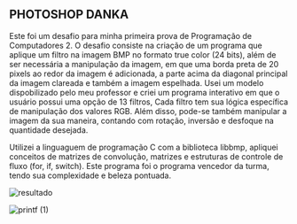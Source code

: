 ## PHOTOSHOP DANKA


Este foi um desafio para minha primeira prova de Programação de Computadores 2. O desafio consiste na criação de um programa que aplique um filtro na imagem BMP no formato true color (24 bits), além de ser necessária a manipulação da imagem, em que uma borda preta de 20 pixels ao redor da imagem é adicionada, a parte acima da diagonal principal da imagem clareada e também a imagem espelhada. Usei um modelo dispobilizado pelo meu professor e criei um programa interativo em que o usuário possui uma opção de 13 filtros, Cada filtro tem sua lógica específica de manipulação dos valores RGB. Além disso, pode-se também manipular a imagem da sua maneira, contando com rotação, inversão e desfoque na quantidade desejada. 


Utilizei a linguaguem de programação C com a biblioteca libbmp, apliquei conceitos de matrizes de convolução, matrizes e estruturas de controle de fluxo (for, if, switch). Este programa foi o programa vencedor da turma, tendo sua complexidade e beleza pontuada. 

![resultado](https://github.com/kamillyceppas/photoshopdanka/assets/131548540/32f706fc-1b55-4e35-94cd-85a4134004e2)

![printf (1)](https://github.com/kamillyceppas/photoshopdanka/assets/131548540/05184aca-37d4-405e-b6d3-d0941ac4ab62)

